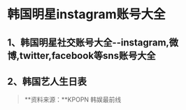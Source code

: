 # 韩国明星instagram账号大全
## 1、韩国明星社交账号大全--instagram,微博,twitter,facebook等sns账号大全

## 2、韩国艺人生日表



> **资料来源：**KPOPN 韩娱最前线



